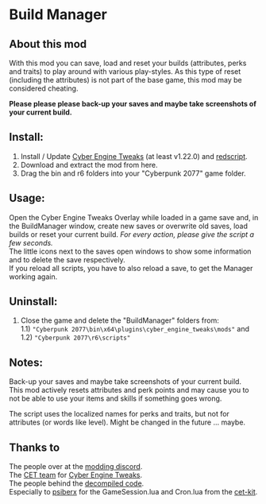 # Build Manager
## About this mod

With this mod you can save, load and reset your builds (attributes, perks and traits) to play around with various play-styles.
As this type of reset (including the attributes) is not part of the base game, this mod may be considered cheating.

**Please please please back-up your saves and maybe take screenshots of your current build.**

## Install:
1) Install / Update [Cyber Engine Tweaks](https://www.nexusmods.com/cyberpunk2077/mods/107) (at least v1.22.0) and [redscript](https://www.nexusmods.com/cyberpunk2077/mods/1511).
2) Download and extract the mod from here.
3) Drag the bin and r6 folders into your "Cyberpunk 2077" game folder.

## Usage:
Open the Cyber Engine Tweaks Overlay while loaded in a game save and, in the BuildManager window, create new saves or overwrite old saves, load builds or reset your current build. *For every action, please give the script a few seconds.*  
The little icons next to the saves open windows to show some information and to delete the save respectively.  
If you reload all scripts, you have to also reload a save, to get the Manager working again.

## Uninstall:
1) Close the game and delete the "BuildManager" folders from:  
1.1)  `"Cyberpunk 2077\bin\x64\plugins\cyber_engine_tweaks\mods"` and  
1.2) `"Cyberpunk 2077\r6\scripts"`

## Notes:
Back-up your saves and maybe take screenshots of your current build.   
This mod actively resets attributes and perk points and may cause you to not be able to use your items and skills if something goes wrong.

The script uses the localized names for perks and traits, but not for attributes (or words like level). Might be changed in the future ... maybe.

## Thanks to
The people over at the [modding discord](https://discord.gg/Epkq79kd96).  
The [CET team](https://github.com/yamashi/CyberEngineTweaks/graphs/contributors) for [Cyber Engine Tweaks](https://github.com/yamashi/CyberEngineTweaks).  
The people behind the [decompiled code](https://codeberg.org/adamsmasher/cyberpunk).  
Especially to [psiberx](https://www.nexusmods.com/users/108159138) for the GameSession.lua and Cron.lua from the [cet-kit](https://github.com/psiberx/cp2077-cet-kit).
